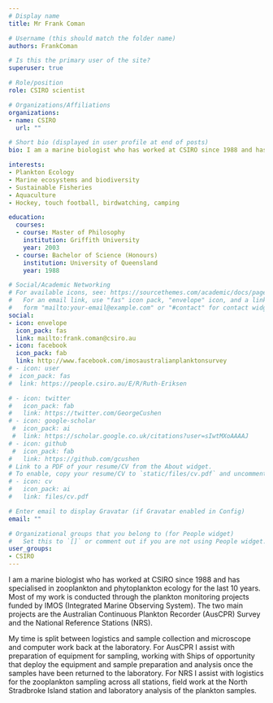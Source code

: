 ```yaml
---
# Display name
title: Mr Frank Coman

# Username (this should match the folder name)
authors: FrankComan

# Is this the primary user of the site?
superuser: true

# Role/position
role: CSIRO scientist

# Organizations/Affiliations
organizations:
- name: CSIRO
  url: ""

# Short bio (displayed in user profile at end of posts)
bio: I am a marine biologist who has worked at CSIRO since 1988 and has specialised in zooplankton and phytoplankton ecology for the last 10 years.

interests:
- Plankton Ecology
- Marine ecosystems and biodiversity
- Sustainable Fisheries
- Aquaculture
- Hockey, touch football, birdwatching, camping

education:
  courses:
  - course: Master of Philosophy
    institution: Griffith University
    year: 2003
  - course: Bachelor of Science (Honours)
    institution: University of Queensland 
    year: 1988

# Social/Academic Networking
# For available icons, see: https://sourcethemes.com/academic/docs/page-builder/#icons
#   For an email link, use "fas" icon pack, "envelope" icon, and a link in the
#   form "mailto:your-email@example.com" or "#contact" for contact widget.
social:
- icon: envelope
  icon_pack: fas
  link: mailto:frank.coman@csiro.au
- icon: facebook
  icon_pack: fab
  link: http://www.facebook.com/imosaustralianplanktonsurvey
# - icon: user
#  icon_pack: fas
#  link: https://people.csiro.au/E/R/Ruth-Eriksen

# - icon: twitter
#   icon_pack: fab
#   link: https://twitter.com/GeorgeCushen
# - icon: google-scholar
 #  icon_pack: ai
 #  link: https://scholar.google.co.uk/citations?user=sIwtMXoAAAAJ
# - icon: github
 #  icon_pack: fab
#   link: https://github.com/gcushen
# Link to a PDF of your resume/CV from the About widget.
# To enable, copy your resume/CV to `static/files/cv.pdf` and uncomment the lines below.
# - icon: cv
#   icon_pack: ai
#   link: files/cv.pdf

# Enter email to display Gravatar (if Gravatar enabled in Config)
email: ""

# Organizational groups that you belong to (for People widget)
#   Set this to `[]` or comment out if you are not using People widget.
user_groups:
- CSIRO
---
```


I am a marine biologist who has worked at CSIRO since 1988 and has specialised in zooplankton and phytoplankton ecology for the last 10 years. Most of my work is conducted through the plankton monitoring projects funded by IMOS (Integrated Marine Observing System). The two main projects are the Australian Continuous Plankton Recorder (AusCPR) Survey and the National Reference Stations (NRS).

My time is split between logistics and sample collection and microscope and computer work back at the laboratory. For AusCPR I assist with preparation of equipment for sampling, working with Ships of opportunity that deploy the equipment and sample preparation and analysis once the samples have been returned to the laboratory. For NRS I assist with logistics for the zooplankton sampling across all stations, field work at the North Stradbroke Island station and laboratory analysis of the plankton samples.
